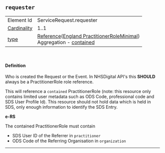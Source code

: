## `requester`

| | |
|----|----|
|Element Id|ServiceRequest.requester|
|[Cardinality](https://www.hl7.org/fhir/conformance-rules.html#cardinality)|1..1|
|[type](https://www.hl7.org/fhir/datatypes.html)|[Reference](https://www.hl7.org/fhir/datatypes.html#Reference)([England PractitionerRoleMinimal](https://simplifier.net/nhs-england-implementation-guide/england-practitionerrole-duplicate-2))<br/> Aggregation - <a href="http://www.hl7.org/fhir/valueset-resource-aggregation-mode.html" target="_blank">contained</a>|

<br/>

#### Definition

Who is created the Request or the Event. In NHSDigital API's this **SHOULD** always be a PractitionerRole role reference.


This will reference a `contained` PractitionerRole (note: this resource only contains limited user metadata such as ODS Code, professional code and SDS User Profile Id). This resource should not hold data which is held in SDS, only enough information to identify the SDS Entry.

**e-RS**

The contained PractitionerRole must contain

- SDS User ID of the Referrer in `practitioner`
- ODS Code of the Referring Organisation in `organization`

---